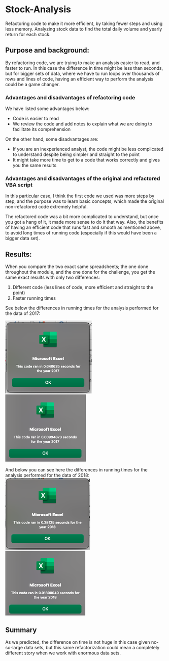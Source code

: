 # Stock-Analysis
Refactoring code to make it more efficient, by taking fewer steps and using less memory. Analyzing stock data to find the total daily volume and yearly return for each stock.

## Purpose and background:
By refactoring code, we are trying to make an analysis easier to read, and faster to run. 
In this case the difference in time might be less than seconds, but for bigger sets of data, where we have tu run loops over thousands of rows and lines of code, having an efficient way to perform the analysis could be a game changer.

### Advantages and disadvantages of refactoring code
We have listed some advantages below:
- Code is easier to read
- We review the code and add notes to explain what we are doing to facilitate its comprehension

On the other hand, some disadvantages are:
- If you are an inexperienced analyst, the code might be less complicated to understand despite being simpler and straight to the point
- It might take more time to get to a code that works correctly and gives you the same results

### Advantages and disadvantages of the original and refactored VBA script
In this particular case, I think the first code we used was more steps by step, and the purpose was to learn basic concepts, which made the original non-refactored code extremely helpful.

The refactored code was a bit more complicated to understand, but once you got a hang of it, it made more sense to do it that way. Also, the benefits of having an efficient code that runs fast and smooth as mentioned above, to avoid long times of running code (especially if this would have been a bigger data set).

## Results:
When you compare the two exact same spreadsheets; the one done throughout the module, and the one done for the challenge, you get the same exact results with only two differences:
1. Different code (less lines of code, more efficient and straight to the point)
2. Faster running times

See below the differences in running times for the analysis performed for the data of 2017:

![Alt text](https://github.com/sofiwolfes/stock-analysis/blob/main/Resources/VBA_Module_2017.png)
![Alt text](https://github.com/sofiwolfes/stock-analysis/blob/main/Resources/VBA_Challenge_2017.png)

And below you can see here the differences in running times for the analysis performed for the data of 2018:
![Alt text](https://github.com/sofiwolfes/stock-analysis/blob/main/Resources/VBA_Module_2018.png)
![Alt text](https://github.com/sofiwolfes/stock-analysis/blob/main/Resources/VBA_Challenge_2018.png)

## Summary
As we predicted, the difference on time is not huge in this case given no-so-large data sets, but this same refactorization could mean a completely different story when we work with enormous data sets.
